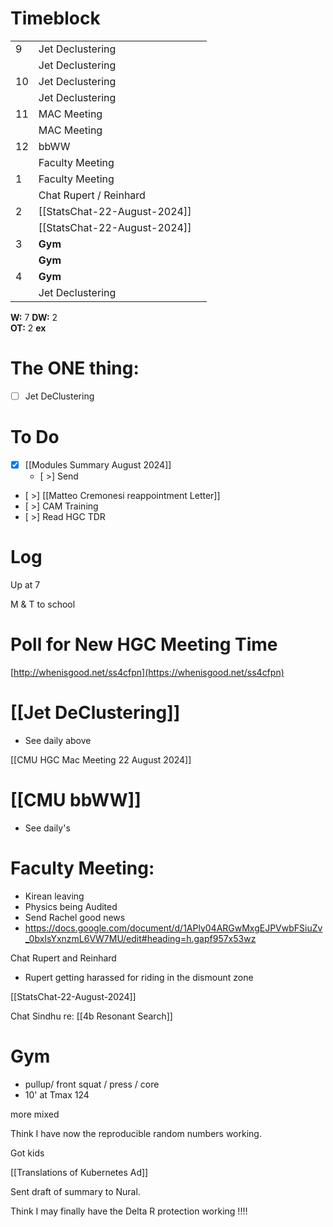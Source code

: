 # Timeblock

|     |                              |     |
| --- | ---------------------------- | --- |
| 9   | Jet Declustering             |     |
|     | Jet Declustering             |     |
| 10  | Jet Declustering             |     |
|     | Jet Declustering             |     |
| 11  | MAC Meeting                  |     |
|     | MAC Meeting                  |     |
| 12  | bbWW                         |     |
|     | Faculty Meeting              |     |
| 1   | Faculty Meeting              |     |
|     | Chat Rupert / Reinhard       |     |
| 2   | [[StatsChat-22-August-2024]] |     |
|     | [[StatsChat-22-August-2024]] |     |
| 3   | **Gym**                      |     |
|     | **Gym**                      |     |
| 4   | **Gym**                      |     |
|     | Jet Declustering             |     |

**W:** 7 
**DW:** 2  
**OT:** 2
**ex** 

# The ONE thing: 
- [ ] Jet DeClustering


# To Do
- [x] [[Modules Summary August 2024]]
	- [ >] Send
- [ >]  [[Matteo Cremonesi reappointment Letter]]
- [ >] CAM Training
- [ >] Read HGC TDR


# Log

Up at 7 

M & T to school

# Poll for New HGC Meeting Time
[http://whenisgood.net/ss4cfpn](https://whenisgood.net/ss4cfpn)

# [[Jet DeClustering]]
- See daily above

[[CMU HGC Mac Meeting 22 August 2024]]

# [[CMU bbWW]]
- See daily's

# Faculty Meeting:
- Kirean leaving
- Physics being Audited 
- Send Rachel good news
- https://docs.google.com/document/d/1APly04ARGwMxgEJPVwbFSiuZv_0bxIsYxnzmL6VW7MU/edit#heading=h.gapf957x53wz

Chat Rupert and Reinhard
- Rupert getting harassed for riding in the dismount zone

[[StatsChat-22-August-2024]]

Chat Sindhu re: [[4b Resonant Search]]

# Gym
- pullup/ front squat / press / core
- 10' at Tmax 124

more mixed 

Think I have now the reproducible random numbers working.

Got kids

[[Translations of Kubernetes Ad]]

Sent draft of summary to Nural.

Think I may finally have the Delta R protection working !!!!

